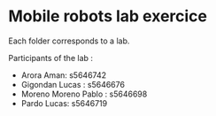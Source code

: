 # Mobile robots lab exercice

Each folder corresponds to a lab. 

Participants of the lab : 
- Arora Aman: s5646742
- Gigondan Lucas : s5646676
- Moreno Moreno Pablo : s5646698
- Pardo Lucas: s5646719

